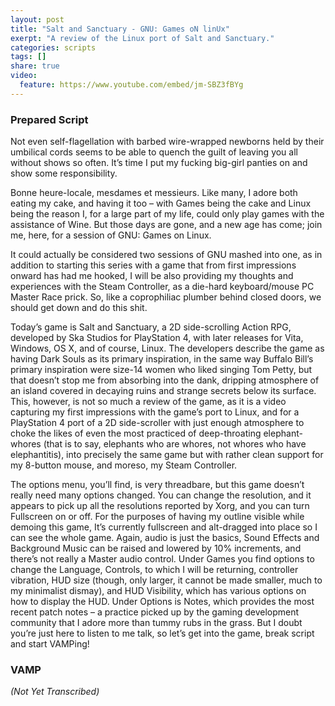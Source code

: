```yaml
---
layout: post
title: "Salt and Sanctuary - GNU: Games oN linUx"
exerpt: "A review of the Linux port of Salt and Sanctuary."
categories: scripts
tags: []
share: true
video:
  feature: https://www.youtube.com/embed/jm-SBZ3fBYg
---
```


### Prepared Script
Not even self-flagellation with barbed wire-wrapped newborns held by their
umbilical cords seems to be able to quench the guilt of leaving you all without
shows so often. It’s time I put my fucking big-girl panties on and show some
responsibility.

Bonne heure-locale, mesdames et messieurs. Like many, I adore both eating my
cake, and having it too – with Games being the cake and Linux being the reason
I, for a large part of my life, could only play games with the assistance of
Wine. But those days are gone, and a new age has come; join me, here, for a
session of GNU: Games on Linux.

It could actually be considered two sessions of GNU mashed into one, as in
addition to starting this series with a game that from first impressions onward
has had me hooked, I will be also providing my thoughts and experiences with
the Steam Controller, as a die-hard keyboard/mouse PC Master Race prick. So,
like a coprophiliac plumber behind closed doors, we should get down and do this
shit.

Today’s game is Salt and Sanctuary, a 2D side-scrolling Action RPG, developed
by Ska Studios for PlayStation 4, with later releases for Vita, Windows, OS X,
and of course, Linux. The developers describe the game as having Dark Souls as
its primary inspiration, in the same way Buffalo Bill’s primary inspiration
were size-14 women who liked singing Tom Petty, but that doesn’t stop me from
absorbing into the dank, dripping atmosphere of an island covered in decaying
ruins and strange secrets below its surface. This, however, is not so much a
review of the game, as it is a video capturing my first impressions with the
game’s port to Linux, and for a PlayStation 4 port of a 2D side-scroller with
just enough atmosphere to choke the likes of even the most practiced of
deep-throating elephant-whores (that is to say, elephants who are whores, not
whores who have elephantitis), into precisely the same game but with rather
clean support for my 8-button mouse, and moreso, my Steam Controller.

The options menu, you’ll find, is very threadbare, but this game doesn’t really
need many options changed. You can change the resolution, and it appears to
pick up all the resolutions reported by Xorg, and you can turn Fullscreen on or
off. For the purposes of having my outline visible while demoing this game,
It’s currently fullscreen and alt-dragged into place so I can see the whole
game. Again, audio is just the basics, Sound Effects and Background Music can
be raised and lowered by 10% increments, and there’s not really a Master audio
control. Under Games you find options to change the Language, Controls, to
which I will be returning, controller vibration, HUD size (though, only larger,
it cannot be made smaller, much to my minimalist dismay), and HUD Visibility,
which has various options on how to display the HUD. Under Options is Notes,
which provides the most recent patch notes – a practice picked up by the gaming
development community that I adore more than tummy rubs in the grass. But I
doubt you’re just here to listen to me talk, so let’s get into the game, break
script and start VAMPing!

### VAMP

*(Not Yet Transcribed)*


